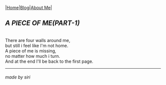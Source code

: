 |[Home](README.md)|[Blog](Blog.md)|[About Me](about.md)|

## _A PIECE OF ME(PART-1)_ 

<br/>There are four walls around me,
<br/>but still i feel like I'm not home.
<br/>A piece of me is missing, 
<br/>no matter how much i turn.
<br/>And at the end I'll be back to the first page.
<br>

---
###### made by siri

